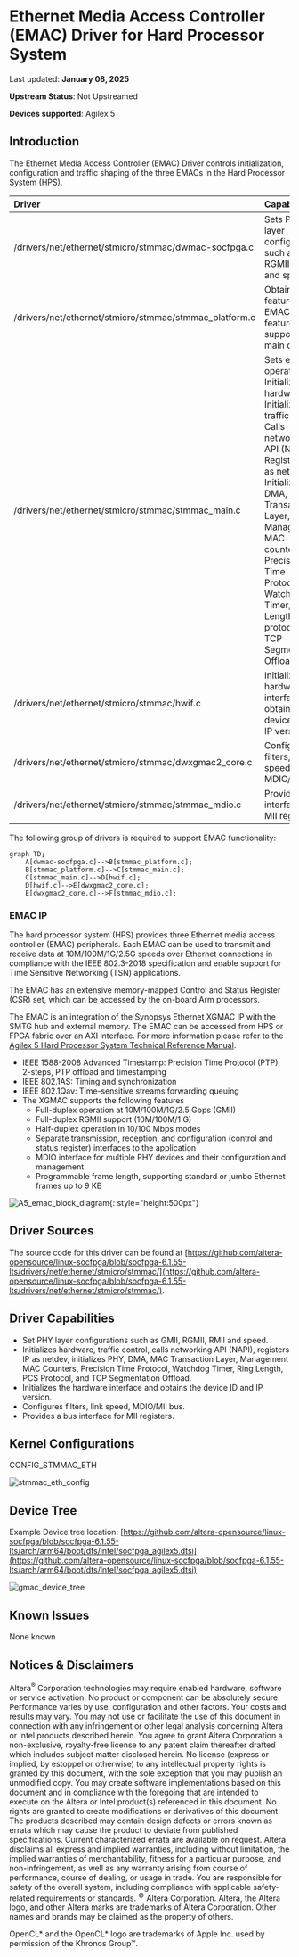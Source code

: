 # **Ethernet Media Access Controller (EMAC) Driver for Hard Processor System**

Last updated: **January 08, 2025** 

**Upstream Status**: Not Upstreamed

**Devices supported**: Agilex 5

## **Introduction**

The Ethernet Media Access Controller (EMAC) Driver controls initialization, configuration and traffic shaping of the three EMACs in the Hard Processor System (HPS).

| Driver | Capability |
|:-------|:----------|
| /drivers/net/ethernet/stmicro/stmmac/dwmac-socfpga.c | Sets PHY layer configuration such as GMII, RGMII, RMII and speed. |
| /drivers/net/ethernet/stmicro/stmmac/stmmac_platform.c | Obtains the features EMAC features supported to main driver |
| /drivers/net/ethernet/stmicro/stmmac/stmmac_main.c | Sets ethtool operations<br> Initializes hardware<br> Initializes traffic control<br> Calls networking API (NAPI)<br> Registers IP as netdev<br> Initialize PHY, DMA, MAC Transaction Layer, Management MAC counters, Precision Time Protocol, Watchdog Timer, Ring Length, PCS protocol and TCP Segmentation Offload | 
| /drivers/net/ethernet/stmicro/stmmac/hwif.c | Initializes hardware interface and obtains device ID and IP version |
| /drivers/net/ethernet/stmicro/stmmac/dwxgmac2_core.c | Configures filters, link speed, MDIO/MII bus |
| /drivers/net/ethernet/stmicro/stmmac/stmmac_mdio.c | Provides bus interface for MII registers |

The following group of drivers is required to support EMAC functionality:

```mermaid
graph TD;
    A[dwmac-socfpga.c]-->B[stmmac_platform.c];
    B[stmmac_platform.c]-->C[stmmac_main.c];
    C[stmmac_main.c]-->D[hwif.c]; 
    D[hwif.c]-->E[dwxgmac2_core.c];
    E[dwxgmac2_core.c]-->F[stmmac_mdio.c];  
```

### **EMAC IP**

The hard processor system (HPS) provides three Ethernet media access controller
(EMAC) peripherals.
Each EMAC can be used to transmit and receive data at 10M/100M/1G/2.5G speeds
over Ethernet connections in compliance with the IEEE 802.3-2018 specification and
enable support for Time Sensitive Networking (TSN) applications.

The EMAC has an extensive memory-mapped Control and Status Register (CSR) set,
which can be accessed by the on-board Arm processors.

The EMAC is an integration of the Synopsys Ethernet XGMAC IP with the SMTG hub and
external memory. The EMAC can be accessed from HPS or FPGA fabric over an AXI
interface. For more information please refer to the [Agilex 5 Hard Processor System Technical Reference Manual](https://www.intel.com/content/www/us/en/docs/programmable/814346).

* IEEE 1588-2008 Advanced Timestamp: Precision Time Protocol (PTP), 2-steps, PTP offload and timestamping
* IEEE 802.1AS: Timing and synchronization
* IEEE 802.1Qav: Time-sensitive streams forwarding queuing
* The XGMAC supports the following features
  * Full-duplex operation at 10M/100M/1G/2.5 Gbps (GMII)
  * Full-duplex RGMII support (10M/100M/1 G)
  * Half-duplex operation in 10/100 Mbps modes
  * Separate transmission, reception, and configuration (control and status register) interfaces to the application
  * MDIO interface for multiple PHY devices and their configuration and management
  * Programmable frame length, supporting standard or jumbo Ethernet frames up to 9 KB

![A5_emac_block_diagram](images/A5_EMAC_Block_Diagram.png){: style="height:500px"}

## **Driver Sources**

The source code for this driver can be found at [https://github.com/altera-opensource/linux-socfpga/blob/socfpga-6.1.55-lts/drivers/net/ethernet/stmicro/stmmac/](https://github.com/altera-opensource/linux-socfpga/blob/socfpga-6.1.55-lts/drivers/net/ethernet/stmicro/stmmac/).  

## **Driver Capabilities**

* Set PHY layer configurations such as GMII, RGMII, RMII and speed.
* Initializes hardware, traffic control, calls networking API (NAPI), registers IP as netdev, initializes PHY, DMA, MAC Transaction Layer, Management MAC Counters, Precision Time Protocol, Watchdog Timer, Ring Length, PCS Protocol, and TCP Segmentation Offload.
* Initializes the hardware interface and obtains the device ID and IP version.
* Configures filters, link speed, MDIO/MII bus.
* Provides a bus interface for MII registers.

## **Kernel Configurations**

CONFIG_STMMAC_ETH

![stmmac_eth_config](images/STMMAC_ETH_CONFIG.png)

## **Device Tree**

Example Device tree location: [https://github.com/altera-opensource/linux-socfpga/blob/socfpga-6.1.55-lts/arch/arm64/boot/dts/intel/socfpga_agilex5.dtsi](https://github.com/altera-opensource/linux-socfpga/blob/socfpga-6.1.55-lts/arch/arm64/boot/dts/intel/socfpga_agilex5.dtsi)

![gmac_device_tree](images/gmac_device_tree.png)

## **Known Issues**

None known

## Notices & Disclaimers

Altera<sup>&reg;</sup> Corporation technologies may require enabled hardware, software or service activation.
No product or component can be absolutely secure. 
Performance varies by use, configuration and other factors.
Your costs and results may vary. 
You may not use or facilitate the use of this document in connection with any infringement or other legal analysis concerning Altera or Intel products described herein. You agree to grant Altera Corporation a non-exclusive, royalty-free license to any patent claim thereafter drafted which includes subject matter disclosed herein.
No license (express or implied, by estoppel or otherwise) to any intellectual property rights is granted by this document, with the sole exception that you may publish an unmodified copy. You may create software implementations based on this document and in compliance with the foregoing that are intended to execute on the Altera or Intel product(s) referenced in this document. No rights are granted to create modifications or derivatives of this document.
The products described may contain design defects or errors known as errata which may cause the product to deviate from published specifications.  Current characterized errata are available on request.
Altera disclaims all express and implied warranties, including without limitation, the implied warranties of merchantability, fitness for a particular purpose, and non-infringement, as well as any warranty arising from course of performance, course of dealing, or usage in trade.
You are responsible for safety of the overall system, including compliance with applicable safety-related requirements or standards. 
<sup>&copy;</sup> Altera Corporation.  Altera, the Altera logo, and other Altera marks are trademarks of Altera Corporation.  Other names and brands may be claimed as the property of others. 

OpenCL* and the OpenCL* logo are trademarks of Apple Inc. used by permission of the Khronos Group™. 
